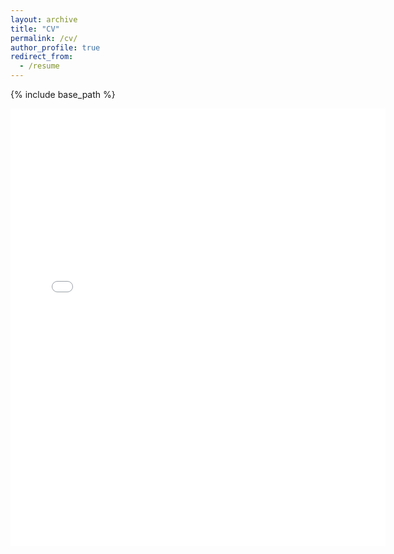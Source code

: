 ```yaml
---
layout: archive
title: "CV"
permalink: /cv/
author_profile: true
redirect_from:
  - /resume
---
```


{% include base_path %}

<embed src="{ Claire874.github.io }/files/Tan_Sihan_CV.pdf" width="600" height="700" type='application/pdf'>

